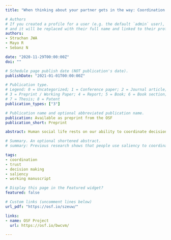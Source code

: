 ```yaml
---
title: "When thinking about your partner gets in the way: Coordination failures in joint decision-making"

# Authors
# If you created a profile for a user (e.g. the default `admin` user), write the username (folder name) here 
# and it will be replaced with their full name and linked to their profile.
authors:
- Strachan JWA
- Mayo R
- Sebanz N

date: "2020-11-29T00:00:00Z"
doi: ""

# Schedule page publish date (NOT publication's date).
publishDate: "2021-01-01T00:00:00Z"

# Publication type.
# Legend: 0 = Uncategorized; 1 = Conference paper; 2 = Journal article;
# 3 = Preprint / Working Paper; 4 = Report; 5 = Book; 6 = Book section;
# 7 = Thesis; 8 = Patent
publication_types: ["3"]

# Publication name and optional abbreviated publication name.
publication: Available as preprint from the OSF
publication_short: Preprint

abstract: Human social life rests on our ability to coordinate decisions. A particular challenge is to converge on decisions without being able to communicate. It has been shown that people achievecoordination by relying on saliency – choosing the option that stands out the most. However, in life there is often more than one salient option. We developed a Schelling-point coordination game with three levels of item saliency to test coordination under cases of ambiguity. We predicted that the coordination strategy people choose in ambiguous situations depends on how similar one's intuitions are to others’ and one’s willingness to consider a partner’s perspective. These two factors are encapsulated in generalised attitudes of trust. We found that participants were worse at coordinating than would be expected of a saliency strategy, and highly trusting people were worse coordinators than distrusting people. Our findings reveal the unexpected negative consequences of pro-social attitudes on saliency-based coordination. A preregistered fourth experiment is planned to test the hypothesis that these negative consequences are driven by overthinking about the partner during coordination. 

# Summary. An optional shortened abstract.
# summary: Previous research shows that people use saliency to coordinate decisions without communicating, but there may be competition for saliency in the real world, and people do not always agree on what solutions stand out. In these more complex situations, the way we perceive others and our attitude towards them may be critical. Specifically, trust may become an influential factor as we try to anticipate what our partner will choose. We developed a coordination task with competition for saliency and find not only that people are worse at coordinating than they would be by using a saliency strategy, but also that highly trusting people are worse coordinators than distrusting people despite showing higher agreement on which items are salient. This suggests that trusting participants may overthink their decisions when coordinating that leads them to search for alternative coordination strategies, resulting in a counter-intuitive drop in coordination success.

tags: 
- coordination
- trust 
- decision making
- saliency 
- working manuscript

# Display this page in the Featured widget?
featured: false

# Custom links (uncomment lines below)
url_pdf: "https://osf.io/szeuw/"

links:
- name: OSF Project
  url: https://osf.io/bwcvm/

---
```



